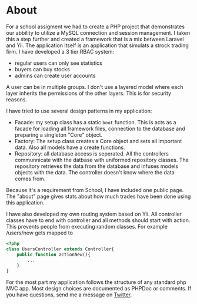 # About
For a school assigment we had to create a PHP project that demonstrates our abbility to utilize a MySQL connection and session management. I taken this a step further and created a framework that is a mix between Laravel and Yii. The application itself is an application that simulats a strock trading firm. I have developed a 3 tier RBAC system:

* regular users can only see statistics
* buyers can buy stocks
* admins can create user accounts

A user can be in multiple groups. I don't use a layered model where each layer inherits the permissions of the other layers. This is for security reasons.

I have tried to use several design patterns in my application:
* Facade: my setup class has a static `boot` function. This is acts as a facade for loading all framework files, connection to the database and preparing a singleton "Core" object.
* Factory: The setup class creates a Core object and sets all important data. Also all models have a create functions.
* Repository: all database access is seperated. All the controllers communnicate with the datbase with uniformed repository classes. The repository retrieves the data from the database and infuses models objects with the data. The controller doesn't know where the data comes from.

Because it's a requirement from School, I have included one public page. The "about" page gives stats about how much trades have been done using this application.

I have also developed my own routing system based on Yii. All controller classes have to end with controller and all methods should start with action. This prevents people from executing random classes. For example /users/new gets mapped to

```php
<?php
class UsersController extends Controller{
    public function actionNew(){
        ...
    }
}
```

For the most part my application follows the structure of any standard php MVC app. Most design choices are documented as PHPDoc or comments. If you have questions, send me a message on [Twitter](https://twitter.com/steven_braham).
